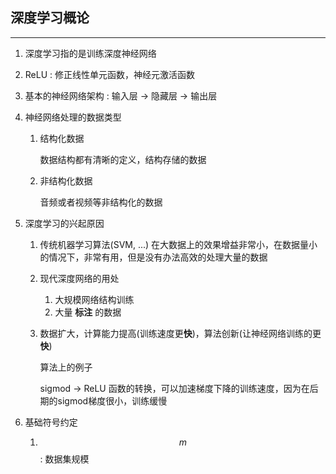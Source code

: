 ## 深度学习概论

---

1. 深度学习指的是训练深度神经网络

2. ReLU : 修正线性单元函数，神经元激活函数

3. 基本的神经网络架构 : 输入层 -> 隐藏层 -> 输出层

4. 神经网络处理的数据类型

   1. 结构化数据

      数据结构都有清晰的定义，结构存储的数据

   2. 非结构化数据

      音频或者视频等非结构化的数据

5. 深度学习的兴起原因

   1. 传统机器学习算法(SVM, ...) 在大数据上的效果增益非常小，在数据量小的情况下，非常有用，但是没有办法高效的处理大量的数据

   2. 现代深度网络的用处

      1. 大规模网络结构训练
      2. 大量 **标注** 的数据

   3. 数据扩大，计算能力提高(训练速度更**快**)，算法创新(让神经网络训练的更**快**)

      算法上的例子

      sigmod -> ReLU 函数的转换，可以加速梯度下降的训练速度，因为在后期的sigmod梯度很小，训练缓慢

6. 基础符号约定

   1. $$m$$ : 数据集规模


